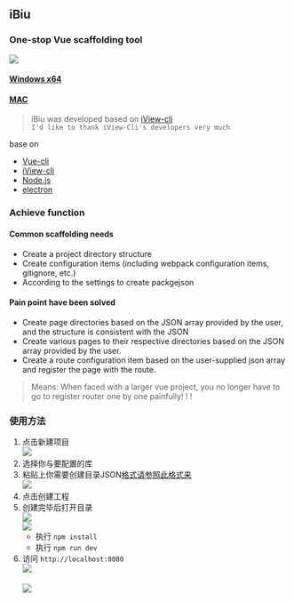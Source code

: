 
## iBiu
### One-stop Vue scaffolding tool
![](./assets/img/ibiuFor.png)

#### [Windows x64](https://link.juejin.im/?target=https%3A%2F%2Fgit.oschina.net%2Fkarl-vicent%2FiBiu%2Fraw%2Fmaster%2Fwin%2FiBiu%2520Setup%25201.0.0.exe)
#### [MAC](https://link.juejin.im/?target=https%3A%2F%2Fgit.oschina.net%2Fkarl-vicent%2FiBiu%2Fraw%2Fmaster%2Fmacos%2FiBiu-1.0.0.dmg)


> iBiu  was developed based on [iView-cli](https://github.com/iview/iview-cli) 
> <br>`I'd like to thank iView-Cli's developers very much`


base on

- [Vue-cli](https://github.com/vuejs/vue-cli)
- [iView-cli](https://github.com/iview/iview-cli) 
- [Node.js](https://nodejs.org/en/)
- [electron](https://electron.atom.io/)

### Achieve function
#### Common scaffolding needs
   - Create a project directory structure
   - Create configuration items (including webpack configuration items, gitignore, etc.)
   - According to the settings to create packgejson

#### Pain point have been solved
   - Create  page directories based on the JSON array provided by the user, and the structure is consistent with the JSON
   - Create various pages to their respective directories based on the JSON array provided by the user.
   - Create a route configuration item based on the user-supplied json array and register the page with the route.

> Means: When faced with a larger vue project, you no longer have to go to register router one by one painfully! ! !

### 使用方法

1. 点击新建项目<br>
   ![](./assets/github/2017-07-21_11-20-39.png)
2. 选择你与要配置的库  
3. 粘贴上你需要创建目录JSON[格式请参照此格式来](https://github.com/bobiscool/iBiu/blob/master/assets/github/formater.json)<br>
   ![](./assets/github/2017-07-21_11-23-54.png)
4. 点击创建工程 
5. 创建完毕后打开目录<br>
   ![](./assets/github/2017-07-21_11-26-29.png)<br>
   ![](./assets/github/games_js_和_src.png)
   - 执行 `npm install`
   - 执行 `npm run dev`
6. 访问 `http://localhost:8080`<br>
   ![](./assets/github/2017-07-18_23-01-10.png)<br>   
   ![](./assets/github/2017-07-18_22-58-58.png)   
   
   

